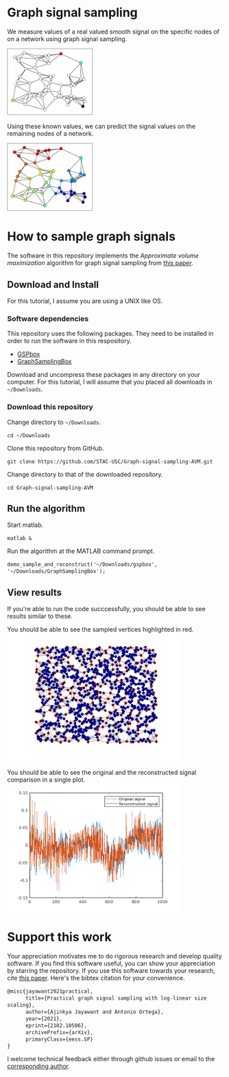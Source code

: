 # Graph signal sampling

We measure values of a real valued smooth signal on the specific nodes of on a network using graph signal sampling.

<img src="figures/samples.png" alt="" width="200">

Using these known values, we can predict the signal values on the remaining nodes of a network.

<img src="figures/signal.png" alt="" width="200">

# How to sample graph signals

The software in this repository implements the *Approximate volume maximization* algorithm for graph signal sampling from [this paper](https://arxiv.org/abs/2102.10506).

## Download and Install

For this tutorial, I assume you are using a UNIX like OS.

### Software dependencies

This repository uses the following packages. They need to be installed in order to run the software in this respository.
- [GSPbox](https://github.com/epfl-lts2/gspbox/releases/latest)
- [GraphSamplingBox](https://archive.softwareheritage.org/browse/directory/e27b8849b4845e050049b1ceae73520a54a7c9f5/?origin_url=https://hal.archives-ouvertes.fr/hal-02960713&revision=3dc10882e6c8e08939d75c364a99a5b4270992e3&snapshot=834da05eaba8d5fd214a05d722acc017d17826dd)

Download and uncompress these packages in any directory on your computer. For this tutorial, I will assume that you placed all downloads in `~/Downloads`.

### Download this repository

Change directory to `~/Downloads`.
```
cd ~/Downloads
```

Clone this repository from GitHub.
```
git clone https://github.com/STAC-USC/Graph-signal-sampling-AVM.git
```

Change directory to that of the downloaded repository.
```
cd Graph-signal-sampling-AVM
```

## Run the algorithm

Start matlab.
```
matlab &
```

Run the algorithm at the MATLAB command prompt.
```
demo_sample_and_reconstruct('~/Downloads/gspbox', '~/Downloads/GraphSamplingBox');
```

## View results
If you're able to run the code succcessfully, you should be able to see results similar to these.

You should be able to see the sampled vertices highlighted in red.
<img src="figures/samples_from_simulation.png" alt="" width="400">

You should be able to see the original and the reconstructed signal comparison in a single plot.
<img src="figures/original_reconstructed_signal_superimpose.png" alt="" width="400">

# Support this work

Your appreciation motivates me to do rigorous research and develop quality software. If you find this software useful, you can show your appreciation by starring the repository. If you use this software towards your research, cite [this paper](https://arxiv.org/abs/2102.10506). Here's the bibtex citation for your convenience.

```
@misc{jayawant2021practical,
      title={Practical graph signal sampling with log-linear size scaling},
      author={Ajinkya Jayawant and Antonio Ortega},
      year={2021},
      eprint={2102.10506},
      archivePrefix={arXiv},
      primaryClass={eess.SP}
}
```

I welcome technical feedback either through github issues or email to the [corresponding author](https://arxiv.org/pdf/2102.10506.pdf).